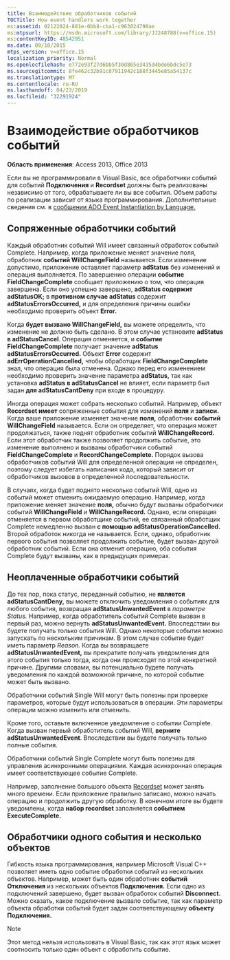 ```yaml
---
title: Взаимодействие обработчиков событий
TOCTitle: How event handlers work together
ms:assetid: 02122824-881e-0bb8-cba1-c963024790ae
ms:mtpsurl: https://msdn.microsoft.com/library/JJ248788(v=office.15)
ms:contentKeyID: 48542951
ms.date: 09/18/2015
mtps_version: v=office.15
localization_priority: Normal
ms.openlocfilehash: e772e93f27d6bb5f30d865e3435d4bde6bdc5e73
ms.sourcegitcommit: 8fe462c32b91c87911942c188f3445e85a54137c
ms.translationtype: MT
ms.contentlocale: ru-RU
ms.lasthandoff: 04/23/2019
ms.locfileid: "32291924"
---
```

# <a name="how-event-handlers-work-together"></a>Взаимодействие обработчиков событий

**Область применения**: Access 2013, Office 2013

Если вы не программировали в Visual Basic, все обработчики событий для событий **Подключения** и **Recordset** должны быть реализованы независимо от того, обрабатываете ли вы все события. Объем работы по реализации зависит от языка программирования. Дополнительные сведения см. в [сообщении ADO Event Instantiation by Language.](https://docs.microsoft.com/office/client-developer/access/desktop-database-reference/ado-event-instantiation-by-language-ado)

## <a name="paired-event-handlers"></a>Сопряженные обработчики событий

Каждый обработник событий Will имеет связанный обработок событий Complete. Например, когда приложение меняет значение поля, обработник **событий WillChangeField** называется. Если изменение допустимо, приложение оставляет параметр **adStatus** без изменений и операция выполняется. По завершению операции **событие FieldChangeComplete** сообщает приложению о том, что операция завершена. Если оно успешно завершено, **adStatus содержит** **adStatusOK;** в **противном случае adStatus** содержит **adStatusErrorsOccurred,** и для определения причины ошибки необходимо проверить объект **Error.**

Когда **будет вызвано WillChangeField,** вы можете определить, что изменение не должно быть сделано. В этом случае установите **adStatus** **в adStatusCancel**. Операция отменяется, и **событие FieldChangeComplete** получает значение **adStatus adStatusErrorsOccurred.**  Объект **Error** содержит **adErrOperationCancelled,** чтобы обработщик **FieldChangeComplete** знал, что операция была отменена. Однако перед его изменением необходимо проверить значение параметра **adStatus,** так как установка **adStatus** **в adStatusCancel** не влияет, если параметр был задан **для adStatusCantDeny** при входе в процедуру.

Иногда операция может собрать несколько событий. Например, объект **Recordset имеет** сопряженные события для изменений **поля** и **записи.** Когда ваше приложение изменяет значение **поля,** обработник **событий WillChangeField** называется. Если он определяет, что операция может продолжаться, также поднят обработник событий **WillChangeRecord.** Если этот обработчик также позволяет продолжить событие, это изменение выполнено и вызваны обработчики событий **FieldChangeComplete** и **RecordChangeComplete.** Порядок вызова обработчиков событий Will для определенной операции не определен, поэтому следует избегать написания кода, который зависит от обработчиков вызовов в определенной последовательности.

В случаях, когда будет поднято несколько событий Will, одно из событий может отменить ожидаемую операцию. Например, когда приложение меняет значение **поля,** обычно будут вызваны обработчики событий **WillChangeField** и **WillChangeRecord.** Однако, если операция отменяется в первом обработщике событий, ее связанный обработщик Complete немедленно вызван **с помощью adStatusOperationCancelled.** Второй обработок никогда не называется. Если, однако, обработник первого события позволяет продолжить событие, будет вызван другой обработник событий. Если она отменит операцию, оба события Complete будут вызваны, как в предыдущих примерах.

## <a name="unpaired-event-handlers"></a>Неоплаченные обработчики событий

До тех пор, пока статус, переданный событию, не **является adStatusCantDeny,** вы можете отключить уведомления о событиях для любого события, возвращая **adStatusUnwantedEvent** в *параметре Status.* Например, когда обработитель событий Complete вызван в первый раз, можно вернуть **adStatusUnwantedEvent.** Впоследствии вы будете получать только события Will. Однако некоторые события можно запускать по нескольким причинам. В этом случае событие будет иметь параметр *Reason.* Когда вы возвращаете **adStatusUnwantedEvent,** вы прекратите получать уведомления для этого события только тогда, когда они происходят по этой конкретной причине. Другими словами, вы потенциально будете получать уведомления по каждой возможной причине, по которой событие может быть вызвано.

Обработчики событий Single Will могут быть полезны при проверке параметров, которые будут использоваться в операции. Эти параметры операции можно изменить или отменить.

Кроме того, оставьте включенное уведомление о событии Complete. Когда вызван первый обработитель событий Will, **верните adStatusUnwantedEvent**. Впоследствии вы будете получать только полные события.

Обработчики событий Single Complete могут быть полезны для управления асинхронными операциями. Каждая асинхронная операция имеет соответствующее событие Complete.

Например, заполнение большого объекта [Recordset](recordset-object-ado.md) может занять много времени. Если приложение правильно записано, можно начать операцию и продолжить другую обработку. В конечном итоге вы будете уведомлены, когда **набор recordset** заполняется **событием ExecuteComplete.**

## <a name="single-event-handlers-and-multiple-objects"></a>Обработчики одного события и несколько объектов

Гибкость языка программирования, например Microsoft Visual C++ позволяет иметь одно событие обработки событий из нескольких объектов. Например, может быть один обработник **событий Отключения** из нескольких объектов **Подключения.** Если одно из подключений завершено, будет вызван обработок событий **Disconnect.** Можно сказать, какое подключение вызвало событие, так как параметр объекта обработки событий будет задан соответствующему **объекту Подключения.**

> [!NOTE]
> Этот метод нельзя использовать в Visual Basic, так как этот язык может соотносить только один объект с обработить событие.


